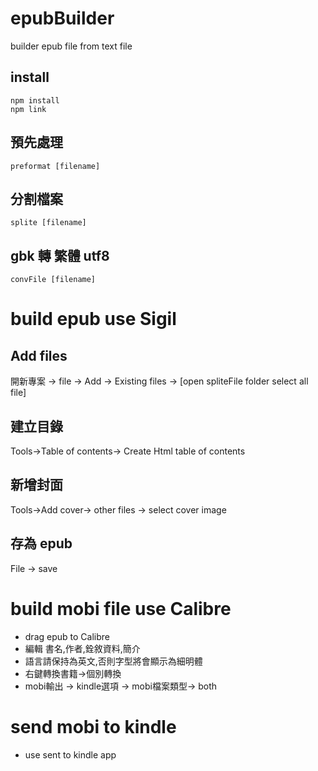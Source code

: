 # epubBuilder
builder epub file from text file

## install
```
npm install
npm link
```
## 預先處理
```
preformat [filename]
```
## 分割檔案
```
splite [filename]
```
## gbk 轉 繁體 utf8
```
convFile [filename]
```

# build epub use Sigil
## Add files
 
開新專案 -> file -> Add -> Existing files -> [open spliteFile folder select all file]
 
## 建立目錄
Tools->Table of contents-> Create Html table of contents
## 新增封面
Tools->Add cover-> other files -> select cover image

## 存為 epub
File -> save

# build mobi file use Calibre
* drag epub to Calibre
* 編輯 書名,作者,銓敘資料,簡介
* 語言請保持為英文,否則字型將會顯示為細明體
* 右鍵轉換書籍->個別轉換
* mobi輸出 -> kindle選項 -> mobi檔案類型-> both

# send mobi to kindle
* use sent to kindle app